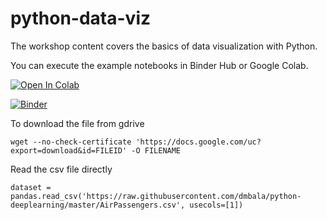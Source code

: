 # python-data-viz

The workshop content covers the basics of data visualization with Python. 

You can execute the example notebooks in Binder Hub or Google Colab.

[![Open In Colab](https://colab.research.google.com/assets/colab-badge.svg)](https://colab.research.google.com/github/dmbala/python-data-viz)

[![Binder](http://mybinder.org/badge_logo.svg)](https://mybinder.org/v2/gh/dmbala/binder-PyML/main)

To download the file from gdrive
````
wget --no-check-certificate 'https://docs.google.com/uc?export=download&id=FILEID' -O FILENAME
````

Read the csv file directly
````
dataset = pandas.read_csv('https://raw.githubusercontent.com/dmbala/python-deeplearning/master/AirPassengers.csv', usecols=[1])
````
